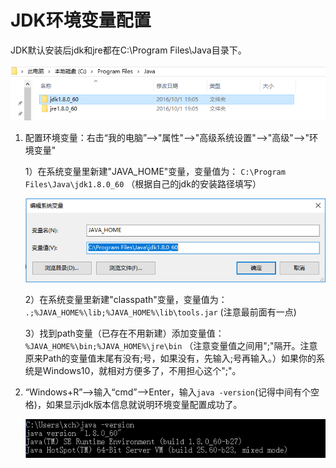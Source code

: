 # JDK环境变量配置

JDK默认安装后jdk和jre都在C:\Program Files\Java目录下。

![img](JDK配置.image/865264-20171005161828849-307270700.png)

1. 配置环境变量：右击“我的电脑”-->"属性"-->"高级系统设置"-->"高级"-->"环境变量"   

    1）在系统变量里新建"JAVA_HOME"变量，变量值为： `C:\Program Files\Java\jdk1.8.0_60` （根据自己的jdk的安装路径填写）

   ![img](JDK配置.image/865264-20161116123048513-143564051.png)

   2）在系统变量里新建"classpath"变量，变量值为：  `.;%JAVA_HOME%\lib;%JAVA_HOME%\lib\tools.jar`  (注意最前面有一点)  

   3）找到path变量（已存在不用新建）添加变量值：`%JAVA_HOME%\bin;%JAVA_HOME%\jre\bin`  （注意变量值之间用";"隔开。注意原来Path的变量值末尾有没有;号，如果没有，先输入;号再输入。）如果你的系统是Windows10，就相对方便多了，不用担心这个";"。

2. “Windows+R”-->输入“cmd”-->Enter，输入`java -version`(记得中间有个空格)，如果显示jdk版本信息就说明环境变量配置成功了。

    ![img](JDK配置.image/865264-20161115220426748-937682643.png)